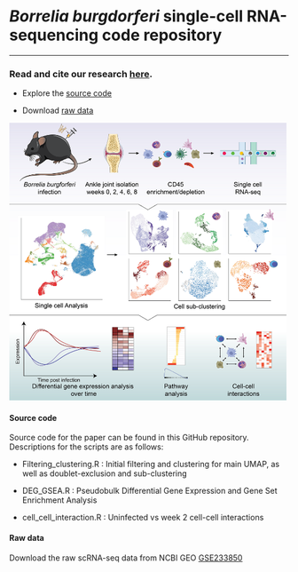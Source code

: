 # *Borrelia burgdorferi* single-cell RNA-sequencing code repository

------------------------------------------------------------------------
### Read and cite our research <a href="https://www.cell.com/iscience/fulltext/S2589-0042(23)02294-0" target="_blank">here</a>.

* Explore the [source code](#source-code)

* Download [raw data](#raw-data)

<a href = "https://www.cell.com/iscience/pdf/S2589-0042(23)02294-0.pdf" target = "_blank">
<img src="./graphical_abstract.png" width = "500">
</img>
</a>



#### Source code
Source code for the paper can be found in this GitHub repository. Descriptions for the scripts are as follows:

-   Filtering_clustering.R : Initial filtering and clustering for main UMAP, as well as doublet-exclusion and sub-clustering

-   DEG_GSEA.R : Pseudobulk Differential Gene Expression and Gene Set Enrichment Analysis

-   cell_cell_interaction.R : Uninfected vs week 2 cell-cell interactions 


#### Raw data

Download the raw scRNA-seq data from NCBI GEO <a href = "https://www.ncbi.nlm.nih.gov/geo/query/acc.cgi?acc=GSE233850" target="_blank">GSE233850</a>
